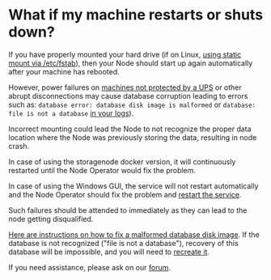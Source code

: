 # What if my machine restarts or shuts down?

If you have properly mounted your hard drive (if on Linux, [using static mount via /etc/fstab](https://docs.storj.io/node/resources/faq/linux-static-mount)), then your Node should start up again automatically after your machine has rebooted.&#x20;

However, power failures on [machines not protected by a UPS](../../before-you-begin/prerequisites.md#power-supply) or other abrupt disconnections may cause database corruption leading to errors such as: `database error: database disk image is malformed` or `database: file is not a database` [in your logs](check-logs.md)).

Incorrect mounting could lead the Node to not recognize the proper data location where the Node was previously storing the data, resulting in node crash.

In case of using the storagenode docker version, it will continuously restarted until the Node Operator would fix the problem.

In case of using the Windows GUI, the service will not restart automatically and the Node Operator should fix the problem and [restart the service](system-maintenance.md).

Such failures should be attended to immediately as they can lead to the node getting disqualified.

[Here are instructions on how to fix a malformed database disk image](https://support.storj.io/hc/en-us/articles/360029309111-How-to-fix-a-database-disk-image-is-malformed-). If the database is not recognized ("file is not a database"), recovery of this database will be impossible, and you will need to [recreate it](https://support.storj.io/hc/en-us/articles/4403032417044-How-to-fix-database-file-is-not-a-database-error).

If you need assistance, please ask on our [forum](https://forum.storj.io/c/sno-category).
